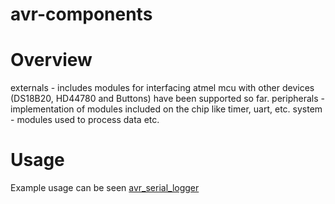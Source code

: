 # avr-components

# Overview
  externals - includes modules for interfacing atmel mcu with other devices (DS18B20, HD44780 and Buttons) have been supported so far.
  peripherals - implementation of modules included on the chip like timer, uart, etc.
  system - modules used to process data etc.

# Usage
  Example usage can be seen [avr_serial_logger](/https://github.com/FilipZajdel/avr-serial_logger)
